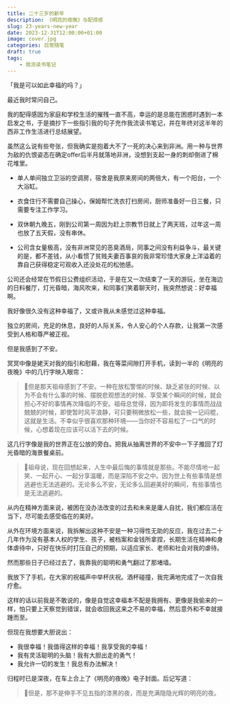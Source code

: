 ```yaml
---
title: 二十三岁的新年
description: 《明亮的夜晚》与配得感
slug: 23-years-new-year
date: 2023-12-31T12:00:00+01:00
image: cover.jpg
categories: 日常随笔
draft: true
tags:
    - 我流读书笔记
---
```


「我是可以如此幸福的吗？」

最近我时常问自己。

我的配得感因为家庭和学校生活的摧残一直不高，幸运的是总能在困惑时遇到一本启发之书，于是摘抄下一些指引我的句子充作我流读书笔记，并在年终对这半年的西非工作生活进行总结展望。

虽然这么说有些夸张，但我确实是抱着大不了一死的决心来到非洲。用一种与世界为敌的仇恨姿态在确定offer后半月就落地非洲，没想到支起一身的刺却倒进了棉花堆里。

- 单人单间独立卫浴的空调房，宿舍是我原来房间的两倍大，有一个阳台，一个大浴缸。

- 衣食住行不需要自己操心，保姆帮忙洗衣打扫房间，厨师准备好一日三餐，只需要专注工作学习。

- 双休朝九晚五，刚到公司第一周因为赶上宗教节日就上了两天班，过年这一周也放了五天假，没有串休。

- 公司含女量极高，没有非洲常见的恶臭酒局，同事之间没有利益争斗，最关键的是，都不差钱，从小看惯了贫贱夫妻百事哀的我非常珍惜大家身上洋溢着的靠自己获得稳定可观收入还没处花的松弛感。

公司还会经常在节假日公费组织活动，于是在又一次结束了一天的游玩，坐在海边的日料餐厅，灯光昏暗，海风吹来，和同事们笑着聊天时，我突然想说：好幸福啊。

我好像很久没有这种幸福了，又或许我从未感觉过这种幸福。

独立的房间，充足的休息，良好的人际关系，令人安心的个人存款，让我第一次感受到人格和尊严被正视。

但是我感到了不安。

冥冥中像是姥天对我的指引和慰藉，我在等菜间隙打开手机，读到一半的《明亮的夜晚》中的几行字映入眼帘：

> 🎐但是那天祖母感到了不安。一种在放松警惕的时候、缺乏紧张的时候、以为不会有什么事的时候、摆脱悲观想法的时候、享受某个瞬间的时候，就会担心不好的事情再次降临的不安。祖母总觉得，因为即将发生的事情而战战兢兢的时候，即使暂时风平浪静，可只要稍微放松一些，就会挨一记闷棍，这就是生活。不幸似乎很喜欢那种环境——当你好不容易松了一口气的时候，心想着现在应该可以活下去的时候。

这几行字像是我的世界正在公放的旁白。把我从抽离世界的不安中一下子推回了灯光昏暗的海景餐桌前。

> 🎐祖母说，现在回想起来，人生中最后悔的事情就是那些。不能尽情地一起笑、一起开心、一起分享温暖，而是深陷不安之中。因为世上有些事情是想逃避也无法逃避的。无论多么不安，无论多么回避美好的瞬间，有些事情也是无法逃避的。

从内在精神方面来说，被困在没办法改变的过去和未来是庸人自扰，我们都应活在当下，尽可能去感受临在的美好。

从外在环境方面来说，我拆解出这种不安是一种习得性无助的反应，我在过去二十几年作为没有基本人权的学生、孩子，被档案和金钱所拿捏，长期生活在精神和身体虐待中，只好在快乐时打压自己的预期，以适应家长、老师和社会对我的虐待。

然而那些日子已经过去了，我靠我的聪明和勇气翻过了那堵墙。

我放下了手机，在大家的祝福声中举杯庆祝。酒杯碰撞，我完满地完成了一次自我疗愈。

这样的话以前我是不敢说的，像是自觉这幸福本不配是我拥有、更像是我偷来的一样，怕只要上天察觉到错误，就会收回我这来之不易的幸福，然后意外和不幸就接踵而至。

但现在我想要大胆说出：

- 我很幸福！我值得这样的幸福！我享受我的幸福！
- 我有灵活聪明的头脑！我有大胆出走的勇气！
- 我允许一切的发生！我总有办法解决！

归程时已是深夜，在车上合上了《明亮的夜晚》电子封面。后记写道：

> 🌌但是，那不是伸手不见五指的漆黑的夜，而是充满隐隐光辉的明亮的夜。